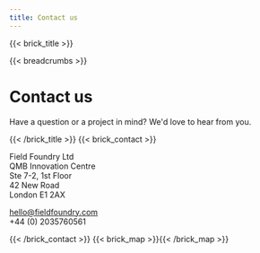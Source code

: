 ```yaml
---
title: Contact us
---
```

{{< brick_title >}}

{{< breadcrumbs >}}

# Contact us

Have a question or a project in mind? We'd love to hear from you.

{{< /brick_title >}}
{{< brick_contact >}}

Field Foundry Ltd  
QMB Innovation Centre  
Ste 7-2, 1st Floor  
42 New Road  
London E1 2AX  

hello@fieldfoundry.com  
+44 (0) 2035760561

<!-- {{< socialbuttons >}} -->

{{< /brick_contact >}}
{{< brick_map >}}{{< /brick_map >}}